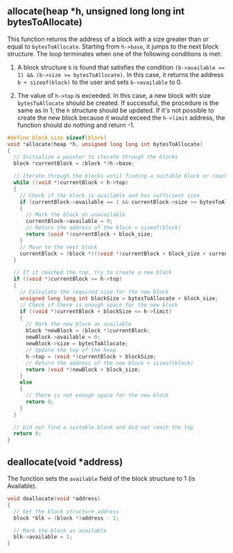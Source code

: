 ## allocate(heap *h, unsigned long long int bytesToAllocate)

This function returns the address of a block with a size greater than or equal to `bytesToAllocate`. 
Starting from `h->base`, it jumps to the next block structure. 
The loop terminates when one of the following conditions is met:

1. A block structure `b` is found that satisfies the condition `(b->available == 1) && (b->size >= bytesToAllocate)`. 
    In this case, it returns the address `b + sizeof(block)` to the user and sets `b->available` to 0.

2. The value of `h->top` is exceeded. 
    In this case, a new block with size `bytesToAllocate` should be created. 
    If successful, the procedure is the same as in 1; the `h` structure should be updated. 
    If it's not possible to create the new block because it would exceed the `h->limit` address, the function should do nothing and return -1.

``` c
#define block_size sizeof(block)
void *allocate(heap *h, unsigned long long int bytesToAllocate)
{
  // Initialize a pointer to iterate through the blocks
  block *currentBlock = (block *)h->base;

  // Iterate through the blocks until finding a suitable block or reaching the top
  while ((void *)currentBlock < h->top)
  {
    // Check if the block is available and has sufficient size
    if (currentBlock->available == 1 && currentBlock->size >= bytesToAllocate)
    {
      // Mark the block as unavailable
      currentBlock->available = 0;
      // Return the address of the block + sizeof(block)
      return (void *)currentBlock + block_size;
    }
    // Move to the next block
    currentBlock = (block *)((void *)currentBlock + block_size + currentBlock->size); // skips the orange part of the block (alocated space) and his struct (fig 4)
  }

  // If it reached the top, try to create a new block
  if ((void *)currentBlock >= h->top)
  {
    // Calculate the required size for the new block
    unsigned long long int blockSize = bytesToAllocate + block_size;
    // Check if there is enough space for the new block
    if ((void *)currentBlock + blockSize <= h->limit)
    {
      // Mark the new block as available
      block *newBlock = (block *)currentBlock;
      newBlock->available = 0;
      newBlock->size = bytesToAllocate;
      // Update the top of the heap
      h->top = (void *)currentBlock + blockSize;
      // Return the address of the new block + sizeof(block)
      return (void *)newBlock + block_size;
    }
    else
    {
      // There is not enough space for the new block
      return 0;
    }
  }

  // Did not find a suitable block and did not reach the top
  return 0;
}
``` 

## deallocate(void *address)

The function sets the `available` field of the block structure to 1 (is Available).

``` c
void deallocate(void *address)
{
  // Get the block structure address
  block *blk = (block *)address - 1;

  // Mark the block as available
  blk->available = 1;
}
``` 